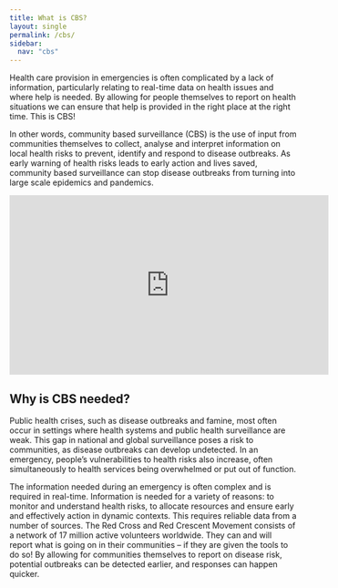 ```yaml
---
title: What is CBS?
layout: single
permalink: /cbs/
sidebar:
  nav: "cbs"
---
```


Health care provision in emergencies is often complicated by a lack of information, particularly relating to real-time data on health issues and where help is needed. By allowing for people themselves to report on health situations we can ensure that help is provided in the right place at the right time. This is CBS!

In other words, community based surveillance (CBS) is the use of input from communities themselves to collect, analyse and interpret information on local health risks to prevent, identify and respond to disease outbreaks. As early warning of health risks leads to early action and lives saved, community based surveillance can stop disease outbreaks from turning into large scale epidemics and pandemics.

<iframe src="https://www.youtube.com/embed/Sgj6rWieVCk" width="560" height="315" frameborder="0"> </iframe>

## Why is CBS needed?

Public health crises, such as disease outbreaks and famine, most often occur in settings where health systems and public health surveillance are weak. This gap in national and global surveillance poses a risk to communities, as disease outbreaks can develop undetected. In an emergency, people’s vulnerabilities to health risks also increase, often simultaneously to health services being overwhelmed or put out of function.

The information needed during an emergency is often complex and is required in real-time. Information is needed for a variety of reasons: to monitor and understand health risks, to allocate resources and ensure early and effectively action in dynamic contexts. This requires reliable data from a number of sources. The Red Cross and Red Crescent Movement consists of a network of 17 million active volunteers worldwide. They can and will report what is going on in their communities – if they are given the tools to do so! By allowing for communities themselves to report on disease risk, potential outbreaks can be detected earlier, and responses can happen quicker.


 

